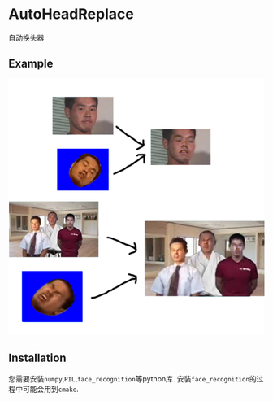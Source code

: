 # AutoHeadReplace
自动换头器

## Example
![sample](https://github.com/Alif-01/AutoHeadReplace/blob/master/sample.png)

## Installation
您需要安装`numpy`,`PIL`,`face_recognition`等python库. 安装`face_recognition`的过程中可能会用到`cmake`.
